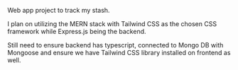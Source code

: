 Web app project to track my stash.

I plan on utilizing the MERN stack with Tailwind CSS as the chosen CSS framework while Express.js being the backend.

Still need to ensure backend has typescript, connected to Mongo DB with Mongoose and ensure we have Tailwind CSS library installed on frontend as well. 
